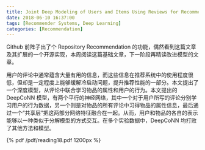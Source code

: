 ```yaml
---
title: Joint Deep Modeling of Users and Items Using Reviews for Recommendation
date: 2018-06-10 16:37:00
tags: [Recommender Systems, Deep Learning]
categories: [Recommendation] 
---
```


Github 前阵子出了个 Repository Recommendation 的功能，偶然看到这篇文章及其扩展的一个开源实现，本周阅读这篇基础文章，下一阶段再精读改进模型的文章。

用户的评论中通常蕴含大量有用的信息，而这些信息在推荐系统中的使用程度很低，但却是一定程度上能够缓解冷启动问题，提升推荐性能的一部分。本文提出了一个深度模型，从评论中联合学习物品的属性和用户的行为。本文提出的 DeepCoNN 模型，有两个平行的神经网络，其中一个对于用户所写的评论分别学习用户的行为数据，另一个则是对物品的所有评论中习得物品的属性信息，最后通过一个“共享层”把这两部分网络特征融合在一起。从而，用户和物品的各自的表示能够以一种类似于分解模型的方式交互。在多个实验数据中，DeepCoNN 均打败了其他方法和模型。

<!-- more -->

{% pdf /pdf/reading18.pdf 1200px %}